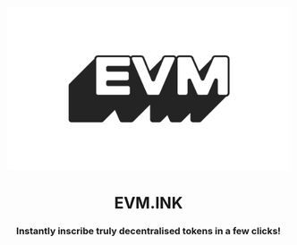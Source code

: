 <div align="center">
  <a href="https://evm.ink" target="_blank">
    <img src="https://github.com/evm-ink/.github/blob/a19586a2c4e595708db6b396ba3d88d757440cab/assets/evm.png" />
  </a>

  <h1>EVM.INK</h1>
  <h3>Instantly inscribe truly decentralised tokens in a few clicks!</h2>
</div>
